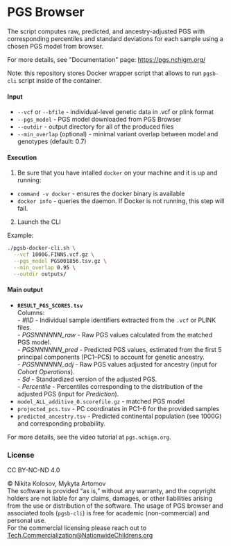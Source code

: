 # PGS Browser

The script computes raw, predicted, and ancestry-adjusted PGS with corresponding percentiles and standard deviations for each sample using a chosen PGS model from browser.<br>

For more details, see "Documentation" page: https://pgs.nchigm.org/

Note: this repository stores Docker wrapper script that allows to run `pgsb-cli` script inside of the container.

#### **Input**
  - `--vcf` or `--bfile` - individual-level genetic data in .vcf or plink format
  - `--pgs_model` - PGS model downloaded from PGS Browser
  - `--outdir` - output directory for all of the produced files
  - `--min_overlap` (optional) - minimal variant overlap between model and genotypes (default: 0.7)
    
#### **Execution**
    
1. Be sure that you have intalled `docker` on your machine and it is up and running:
  * `command -v docker` - ensures the docker binary is available
  * `docker info` - queries the daemon. If Docker is not running, this step will fail.
    
2. Launch the CLI
    
Example:
```bash
./pgsb-docker-cli.sh \
  --vcf 1000G.FINNS.vcf.gz \
  --pgs_model PGS001856.tsv.gz \
  --min_overlap 0.95 \
  --outdir outputs/
```
    
#### **Main output**
    
 - **`RESULT_PGS_SCORES.tsv`**<br>
        Columns: <br>
        - *#IID* - Individual sample identifiers extracted from the `.vcf` or PLINK files.<br>
        - *PGSNNNNNN_raw* - Raw PGS values calculated from the matched PGS model.<br>
        - *PGSNNNNNN_pred* - Predicted PGS values, estimated from the first 5 principal components (PC1–PC5) to account for genetic ancestry.<br>
        - *PGSNNNNNN_adj* - Raw PGS values adjusted for ancestry (input for *Cohort Operations*).<br>
        - *Sd* - Standardized version of the adjusted PGS.<br>
        - *Percentile* - Percentiles corresponding to the distribution of the adjusted PGS (input for *Prediction*).<br>
 - `model_ALL_additive_0.scorefile.gz` - matched PGS model<br>
 - `projected_pcs.tsv` - PC coordinates in PC1-6 for the provided samples<br>
 - `predicted_ancestry.tsv` - Predicted continental population (see 1000G) and corresponding probability.<br>

For more details, see the video tutorial at `pgs.nchigm.org`.

### **License**

CC BY-NC-ND 4.0

© Nikita Kolosov, Mykyta Artomov  
The software is provided “as is,” without any warranty, and the copyright holders are not liable for any claims, damages, or other liabilities arising from the use or distribution of the software.
The usage of PGS browser and associated tools (`pgsb-cli`) is free for academic (non-commercial) and personal use.  
For the commercial licensing please reach out to Tech.Commercialization@NationwideChildrens.org   